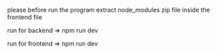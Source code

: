 please before run the program extract node_modules zip file inside the frontend file

run for backend => npm run dev

run for frontend => npm run dev
